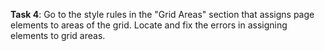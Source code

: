 **Task 4**: Go to the style rules in the "Grid Areas" section that assigns page elements to areas of the grid. Locate and fix the errors in assigning elements to grid areas.
